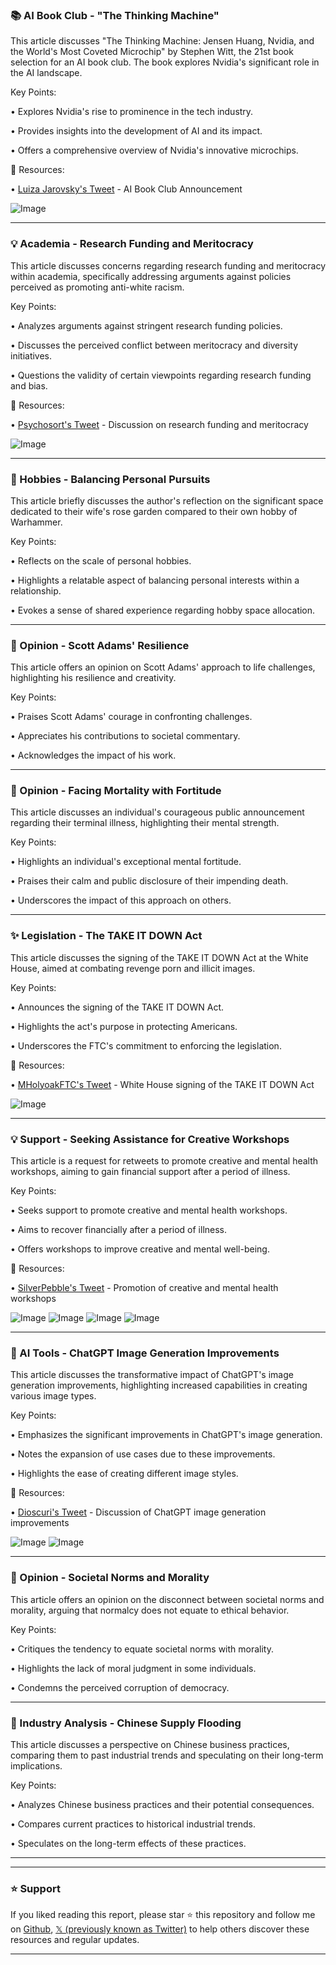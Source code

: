 ### 📚 AI Book Club - "The Thinking Machine"

This article discusses "The Thinking Machine: Jensen Huang, Nvidia, and the World's Most Coveted Microchip" by Stephen Witt, the 21st book selection for an AI book club.  The book explores Nvidia's significant role in the AI landscape.

Key Points:

• Explores Nvidia's rise to prominence in the tech industry.


• Provides insights into the development of AI and its impact.


• Offers a comprehensive overview of Nvidia's innovative microchips.


🔗 Resources:

• [Luiza Jarovsky's Tweet](https://x.com/LuizaJarovsky/status/1924849108629475820) - AI Book Club Announcement

![Image](https://pbs.twimg.com/media/GrZv1HRXcAAKfrY?format=jpg&name=small)


---
### 💡 Academia - Research Funding and Meritocracy

This article discusses concerns regarding research funding and meritocracy within academia, specifically addressing arguments against policies perceived as promoting anti-white racism.

Key Points:

• Analyzes arguments against stringent research funding policies.


• Discusses the perceived conflict between meritocracy and diversity initiatives.


• Questions the validity of certain viewpoints regarding research funding and bias.


🔗 Resources:

• [Psychosort's Tweet](https://x.com/psychosort/status/1924662472000340271) - Discussion on research funding and meritocracy

![Image](https://pbs.twimg.com/media/Gq7le0-XAAANHXX?format=png&name=small)


---
### 🏡 Hobbies - Balancing Personal Pursuits

This article briefly discusses the author's reflection on the significant space dedicated to their wife's rose garden compared to their own hobby of Warhammer.

Key Points:

• Reflects on the scale of personal hobbies.


• Highlights a relatable aspect of balancing personal interests within a relationship.


• Evokes a sense of shared experience regarding hobby space allocation.



---
### 🤔 Opinion - Scott Adams' Resilience

This article offers an opinion on Scott Adams' approach to life challenges, highlighting his resilience and creativity.

Key Points:

• Praises Scott Adams' courage in confronting challenges.


• Appreciates his contributions to societal commentary.


• Acknowledges the impact of his work.



---
### 🤔 Opinion - Facing Mortality with Fortitude

This article discusses an individual's courageous public announcement regarding their terminal illness, highlighting their mental strength.

Key Points:

• Highlights an individual's exceptional mental fortitude.


• Praises their calm and public disclosure of their impending death.


• Underscores the impact of this approach on others.



---
### ✨ Legislation - The TAKE IT DOWN Act

This article discusses the signing of the TAKE IT DOWN Act at the White House, aimed at combating revenge porn and illicit images.

Key Points:

• Announces the signing of the TAKE IT DOWN Act.


• Highlights the act's purpose in protecting Americans.


• Underscores the FTC's commitment to enforcing the legislation.


🔗 Resources:

• [MHolyoakFTC's Tweet](https://x.com/MHolyoakFTC/status/1924569729567432735) - White House signing of the TAKE IT DOWN Act

![Image](https://pbs.twimg.com/media/GrVx9tkXAAAsaT2?format=jpg&name=small)


---
### 💡 Support - Seeking Assistance for Creative Workshops

This article is a request for retweets to promote creative and mental health workshops, aiming to gain financial support after a period of illness.

Key Points:

• Seeks support to promote creative and mental health workshops.


• Aims to recover financially after a period of illness.


• Offers workshops to improve creative and mental well-being.


🔗 Resources:

• [SilverPebble's Tweet](https://x.com/silverpebble/status/1924555848493441209) - Promotion of creative and mental health workshops

![Image](https://pbs.twimg.com/media/GrTwF6HXUAAWQ7Y?format=png&name=360x360)
![Image](https://pbs.twimg.com/media/GrTwNctXQAA9HWw?format=jpg&name=360x360)
![Image](https://pbs.twimg.com/media/GrTwNdXXMAAZajZ?format=jpg&name=360x360)
![Image](https://pbs.twimg.com/media/GrTwQEeWgAAk1Wb?format=jpg&name=360x360)


---
### 🤖 AI Tools - ChatGPT Image Generation Improvements

This article discusses the transformative impact of ChatGPT's image generation improvements, highlighting increased capabilities in creating various image types.

Key Points:

• Emphasizes the significant improvements in ChatGPT's image generation.


• Notes the expansion of use cases due to these improvements.


• Highlights the ease of creating different image styles.


🔗 Resources:

• [Dioscuri's Tweet](https://x.com/dioscuri/status/1924497135338139935) - Discussion of ChatGPT image generation improvements

![Image](https://pbs.twimg.com/media/GrUtm8XXoAEFdvT?format=jpg&name=small)
![Image](https://pbs.twimg.com/media/GrUvyxMWQAAMzHm?format=jpg&name=small)


---
### 🤔 Opinion - Societal Norms and Morality

This article offers an opinion on the disconnect between societal norms and morality, arguing that normalcy does not equate to ethical behavior.

Key Points:

• Critiques the tendency to equate societal norms with morality.


• Highlights the lack of moral judgment in some individuals.


• Condemns the perceived corruption of democracy.



---
### 🤖 Industry Analysis - Chinese Supply Flooding

This article discusses a perspective on Chinese business practices, comparing them to past industrial trends and speculating on their long-term implications.

Key Points:

• Analyzes Chinese business practices and their potential consequences.


• Compares current practices to historical industrial trends.


• Speculates on the long-term effects of these practices.



---


---

### ⭐️ Support

If you liked reading this report, please star ⭐️ this repository and follow me on [Github](https://github.com/Drix10), [𝕏 (previously known as Twitter)](https://x.com/DRIX_10_) to help others discover these resources and regular updates.

---